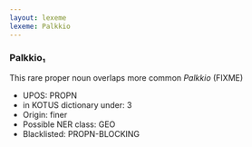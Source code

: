 ```yaml
---
layout: lexeme
lexeme: Palkkio
---
```


###  Palkkio₁

This rare proper noun overlaps more common *Palkkio* (FIXME)
* UPOS:  PROPN
* in KOTUS dictionary under:  3
* Origin:  finer
* Possible NER class:  GEO
* Blacklisted:  PROPN-BLOCKING

